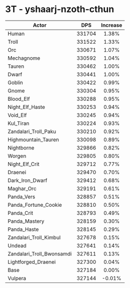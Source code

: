 # 3T - yshaarj-nzoth-cthun
| Actor | DPS | Increase |
|---|:---:|:---:|
|Human|331704|1.38%|
|Troll|331522|1.33%|
|Orc|330671|1.07%|
|Mechagnome|330592|1.04%|
|Tauren|330462|1.00%|
|Dwarf|330441|1.00%|
|Goblin|330422|0.99%|
|Gnome|330304|0.95%|
|Blood_Elf|330288|0.95%|
|Night_Elf_Haste|330253|0.94%|
|Void_Elf|330245|0.94%|
|Kul_Tiran|330224|0.93%|
|Zandalari_Troll_Paku|330210|0.92%|
|Highmountain_Tauren|330098|0.89%|
|Nightborne|329866|0.82%|
|Worgen|329805|0.80%|
|Night_Elf_Crit|329712|0.77%|
|Draenei|329470|0.70%|
|Dark_Iron_Dwarf|329412|0.68%|
|Maghar_Orc|329191|0.61%|
|Panda_Vers|328857|0.51%|
|Panda_Fortune_Cookie|328810|0.50%|
|Panda_Crit|328793|0.49%|
|Panda_Mastery|328159|0.30%|
|Panda_Haste|328145|0.29%|
|Zandalari_Troll_Kimbul|327678|0.15%|
|Undead|327641|0.14%|
|Zandalari_Troll_Bwonsamdi|327611|0.13%|
|Lightforged_Draenei|327300|0.04%|
|Base|327184|0.00%|
|Vulpera|327144|-0.01%|
